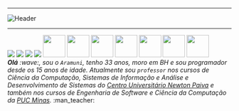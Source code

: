 <!--- Olá, esse é meu leiame, fique à vontade para utilizá-lo como quiser! -->

-----

<div>
<img align="center" alt="Header" src="https://github.com/Italosvv/Italosvv/blob/main/img/giphy.png?raw=true"/>
</div>

-----

<div alinhar="centro">
<tabela>
<tr>
 <td alinhar="center" colspan="11"></td>
</tr>
<tr>
<td><a href="https://github.com/Italosvv" target="_blank"><img src="https://github.com/Italosvv/Italosvv/blob/main/img/github5.png ?raw=true" largura="50px" altura="50px"/></a>
</td>
<td><a href="https://replit.com/@aramuni"><img src="https://github.com/Italosvv/Italosvv/blob/main/img/replit3.svg?raw=true "largura="50px" altura="50px"/></a>
</td>
<td><a href="mailto:Italosvv@gmail.com" target="_blank"><img src="https://github.com/Italosvv/Italosvv/blob/main/img/gmail3.png?raw =true" largura="50px" altura="50px"/></a>
</td>
<td><a href="https://wa.me/5531980402103" target="_blank"><img src="https://github.com/Italosvv/Italosvv/blob/main/img/wpp2.png ?raw=true" largura="50px" altura="50px"/></a>
</td>
<td><a href="https://www.instagram.com/Italosvv/" target="_blank"><img src="https://github.com/Italosvv/Italosvv/blob/main/img/ insta2.png?raw=true" width="50px" height="50px"/></a>
</td>
<td><a href="https://www.linkedin.com/in/Italosvv/" target="_blank"><img src="https://github.com/Italosvv/Italosvv/blob/main/ img/linkedin2.png?raw=true" width="50px" height="50px"/></a>
</td>
<td><a href="http://lattes.cnpq.br/1208427665892059" target="_blank"><img src="https://github.com/Italosvv/Italosvv/blob/main/img/lattes2 .png?raw=true" width="50px" height="50px"/></a>
</td>
<!--<td><a href="https://slack.com/app_redirect?channel=UVD9N6VCL"><img src="https://github.com/Italosvv/Italosvv/blob/main/img/ folga.png?raw=true" width="50px" height="50px"/></a>
</td>-->
<td><a href="https://discordapp.com/users/959151773728251914" target="_blank"><img src="https://github.com/Italosvv/Italosvv/blob/main/img/discord2 .png?raw=true" width="50px" height="50px"/></a>
</td>
<td><a href="https://www.skoob.com.br/perfil/Aramuni" target="_blank"><img src="https://github.com/Italosvv/Italosvv/blob/main /img/skoob2.png?raw=true" width="50px" height="50px"/></a>
</td>
<td><a href="https://scholar.google.com.br/citations?user=OARYxSYAAAAJ&hl=pt-BR&oi=ao" target="_blank"><img src="https://github.com /Italosvv/Italosvv/blob/main/img/scholar2.png?raw=true" width="50px" height="50px"/></a>
</td>
<td><a href="https://calendly.com/aramuni/" target="_blank"><img src="https://github.com/Italosvv/Italosvv/blob/main/img/calendar2. png?raw=true" width="50px" height="50px"/></a>
</td>
</tr>
<tr>
 <td alinhar="center" colspan="11"></td>
</tr>
</tabela>

</div>
<div alinhar="justificar">
<i><b>Olá</b> :wave:, sou o <code>Aramuni</code>, tenho 33 anos, moro em BH e sou programador desde os 15 anos de idade. Atualmente sou <code>professor</code> nos cursos de Ciência da Computação, Sistemas de Informação e Análise e Desenvolvimento de Sistemas do <a href="https://newtonpaiva.br/" target="_blank">Centro Universitário Newton Paiva</a> e também nos cursos de Engenharia de Software e Ciência da Computação da <a href="https://www.pucminas.br/" target="_blank">PUC Minas</a>.</i > :man_teacher:<br />
</div>

